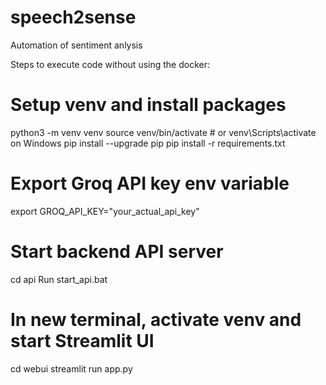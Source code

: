 # speech2sense
Automation of sentiment anlysis 


Steps to execute code without using the docker:

# Setup venv and install packages
python3 -m venv venv
source venv/bin/activate     # or venv\Scripts\activate on Windows
pip install --upgrade pip
pip install -r requirements.txt

# Export Groq API key env variable
export GROQ_API_KEY="your_actual_api_key"

# Start backend API server
cd api
Run start_api.bat

# In new terminal, activate venv and start Streamlit UI
cd webui
streamlit run app.py